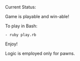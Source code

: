 Current Status:

Game is playable and win-able!


To play in Bash:

	- ruby play.rb

Enjoy!

Logic is employed only for pawns. 

	
